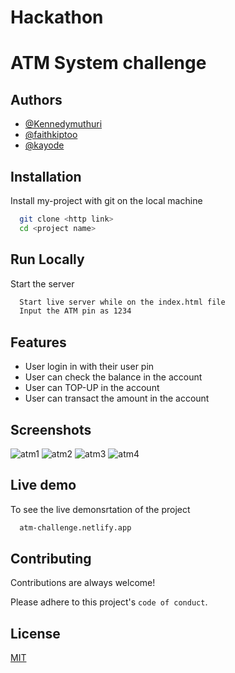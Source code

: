 
# Hackathon
# ATM System challenge




## Authors

- [@Kennedymuthuri](https://www.github.com/Kennedymuthuri)
- [@faithkiptoo](https://www.github.com/faithkiptoo)
- [@kayode](https://www.github.com/olakad13)


## Installation

Install my-project with git on the local machine

```bash
  git clone <http link>
  cd <project name>
```
    
## Run Locally


Start the server

```bash
  Start live server while on the index.html file
  Input the ATM pin as 1234
```


## Features

- User login in with their user pin
- User can check the balance in the account
- User can TOP-UP in the account
- User can transact the amount in the account



## Screenshots

![atm1](https://user-images.githubusercontent.com/82339780/183984733-65705234-91e0-4725-9db4-9646feb83c26.png)
![atm2](https://user-images.githubusercontent.com/82339780/183984745-3c45e8c8-29dc-4a7c-835a-f49909bb5261.png)
![atm3](https://user-images.githubusercontent.com/82339780/183984757-1d5f52b9-cb02-448c-b1d1-ee078926ef5c.png)
![atm4](https://user-images.githubusercontent.com/82339780/183984763-50e64fc1-4b14-4a97-9af8-7379ce1486fd.png)
## Live demo

To see the live demonsrtation of the project

```bash
  atm-challenge.netlify.app
```


## Contributing

Contributions are always welcome!

Please adhere to this project's `code of conduct`.



## License

[MIT](https://choosealicense.com/licenses/mit/)

